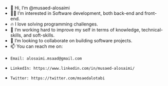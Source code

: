 - 👋 Hi, I’m @musaed-alosaimi
- 👨‍💻 I’m interested in Software development, both back-end and front-end.
- 🔥 I love solving programming challenges.
- 🌱 I’m working hard to improve my self in terms of knowledge, technical-skills, and soft-skills.
- 💞️ I’m looking to collaborate on building software projects.
- 📫 You can reach me on:
-     Email: alosaimi.msaad@gmail.com
-     LinkedIn: https://www.linkedin.com/in/musaed-alosaimi/
-     Twitter: https://twitter.com/msaedalotabi

<!---
musaed-alosaimi/musaed-alosaimi is a ✨ special ✨ repository because its `README.md` (this file) appears on your GitHub profile.
You can click the Preview link to take a look at your changes.
--->
